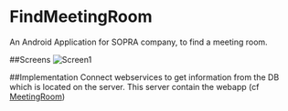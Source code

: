 # FindMeetingRoom
An Android Application for SOPRA company, to find a meeting room.

##Screens
![Screen1](http://oi66.tinypic.com/qyhgs5.jpg)

##Implementation
Connect webservices to get information from the DB which is located on the server. This server contain the webapp (cf [MeetingRoom](https://github.com/vchatela/MeetingRoom))
